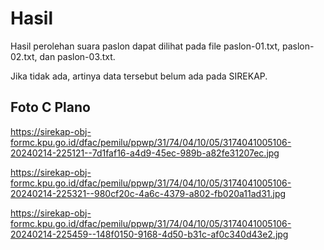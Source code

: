# Hasil

Hasil perolehan suara paslon dapat dilihat pada file paslon-01.txt, paslon-02.txt, dan paslon-03.txt.

Jika tidak ada, artinya data tersebut belum ada pada SIREKAP.

## Foto C Plano

https://sirekap-obj-formc.kpu.go.id/dfac/pemilu/ppwp/31/74/04/10/05/3174041005106-20240214-225121--7d1faf16-a4d9-45ec-989b-a82fe31207ec.jpg

https://sirekap-obj-formc.kpu.go.id/dfac/pemilu/ppwp/31/74/04/10/05/3174041005106-20240214-225321--980cf20c-4a6c-4379-a802-fb020a11ad31.jpg

https://sirekap-obj-formc.kpu.go.id/dfac/pemilu/ppwp/31/74/04/10/05/3174041005106-20240214-225459--148f0150-9168-4d50-b31c-af0c340d43e2.jpg
